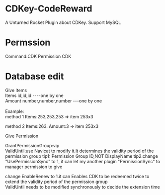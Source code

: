 # CDKey-CodeReward
A Unturned Rocket Plugin about CDKey. Support MySQL

# Permssion
Command:CDK Permission CDK

# Database edit
Give Items<br>
Items id,id,id ----one by one<br>
Amount number,number,number ---one by one<br> 
<br>
Example: <br>
method 1 Items:253,253,253 => item 253x3<br>

method 2 Items:263. Amount:3 => item 253x3

Give Permission<br>

GrantPermissionGroup:vip<br> 
ValidUntil:use Navicat to modify it.It determines the validity period of the permission group
tip1: Permission Group ID,NOT DisplayName
tip2:change "UsePermissionSync" to 1,
it can let my another plugin "PermissionSync" to manager permission to give<br>

change EnableRenew to 1.it can Enables CDK to be redeemed twice to extend the validity period of the permission group<br>
ValidUntil needs to be modified synchronously to decide the extension time
